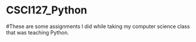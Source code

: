 # CSCI127_Python
#These are some assignments I did while taking my computer science class that was teaching Python.
